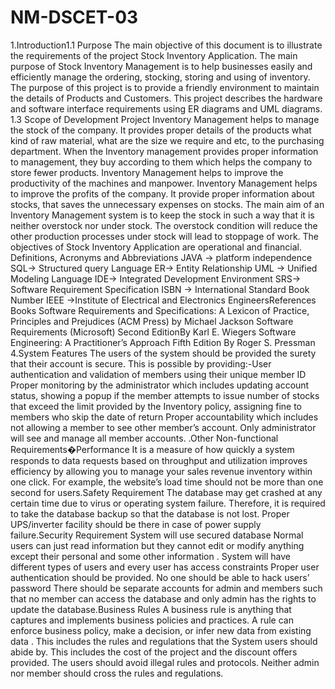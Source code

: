 # NM-DSCET-03
1.Introduction1.1 Purpose The main objective of this document is to illustrate the requirements of the project Stock Inventory Application. The main purpose of Stock Inventory Management is to help businesses easily and efficiently manage the ordering, stocking, storing and using of inventory. The purpose of this project is to provide a friendly environment to maintain the details of Products and Customers. This project describes the hardware and software interface requirements using ER diagrams and UML diagrams. 1.3 Scope of Development Project Inventory Management helps to manage the stock of the company. It provides proper details of the products what kind of raw material, what are the size we require and etc, to the purchasing department. When the Inventory management provides proper information to management, they buy according to them which helps the company to store fewer products. Inventory Management helps to improve the productivity of the machines and manpower. Inventory Management helps to improve the profits of the company. It provide proper information about stocks, that saves the unnecessary expenses on stocks. The main aim of an Inventory Management system is to keep the stock in such a way that it is neither overstock nor under stock. The overstock condition will reduce the other production processes under stock will lead to stoppage of work. The objectives of Stock Inventory Application are operational and financial. Definitions, Acronyms and Abbreviations JAVA -> platform independence SQL-> Structured query Language ER-> Entity Relationship UML -> Unified Modeling Language IDE-> Integrated Development Environment SRS-> Software Requirement Specification ISBN -> International Standard Book Number IEEE ->Institute of Electrical and Electronics EngineersReferences Books Software Requirements and Specifications: A Lexicon of Practice, Principles and Prejudices (ACM Press) by Michael Jackson Software Requirements (Microsoft) Second EditionBy Karl E. Wiegers Software Engineering: A Practitioner’s Approach Fifth Edition By Roger S. Pressman 4.System Features The users of the system should be provided the surety that their account is secure. This is possible by providing:-User authentication and validation of members using their unique member ID Proper monitoring by the administrator which includes updating account status, showing a popup if the member attempts to issue number of stocks that exceed the limit provided by the Inventory policy, assigning fine to members who skip the date of return Proper accountability which includes not allowing a member to see other member’s account. Only administrator will see and manage all member accounts. .Other Non-functional Requirements�Performance It is a measure of how quickly a system responds to data requests based on throughput and utilization improves efficiency by allowing you to manage your sales revenue inventory within one click. For example, the website’s load time should not be more than one second for users.Safety Requirement The database may get crashed at any certain time due to virus or operating system failure. Therefore, it is required to take the database backup so that the database is not lost. Proper UPS/inverter facility should be there in case of power supply failure.Security Requirement System will use secured database Normal users can just read information but they cannot edit or modify anything except their personal and some other information . System will have different types of users and every user has access constraints Proper user authentication should be provided. No one should be able to hack users’ password There should be separate accounts for admin and members such that no member can access the database and only admin has the rights to update the database.Business Rules A business rule is anything that captures and implements business policies and practices. A rule can enforce business policy, make a decision, or infer new data from existing data . This includes the rules and regulations that the System users should abide by. This includes the cost of the project and the discount offers provided. The users should avoid illegal rules and protocols. Neither admin nor member should cross the rules and regulations.

